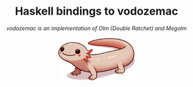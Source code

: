 <h1 align="center">Haskell bindings to vodozemac</h1>
<div align="center">
    <i>vodozemac is an implementation of Olm (Double Ratchet) and Megolm</i>
    <br/><br/>
    <img src="https://github.com/matrix-org/vodozemac/raw/main/contrib/zemi.png" width="200">
</div>
